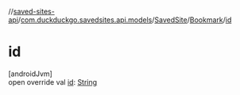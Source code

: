//[saved-sites-api](../../../../index.md)/[com.duckduckgo.savedsites.api.models](../../index.md)/[SavedSite](../index.md)/[Bookmark](index.md)/[id](id.md)

# id

[androidJvm]\
open override val [id](id.md): [String](https://kotlinlang.org/api/latest/jvm/stdlib/kotlin/-string/index.html)
